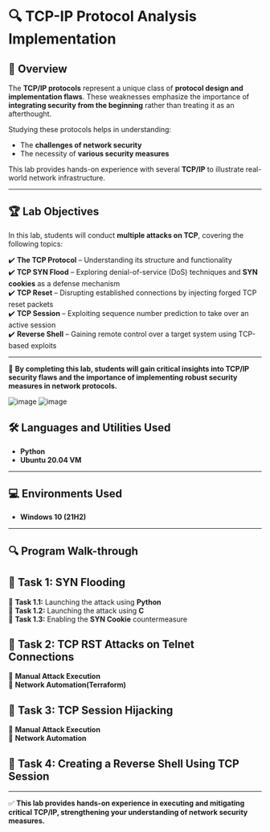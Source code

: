 # 🔍 TCP-IP Protocol Analysis Implementation  

## 📌 Overview  
The **TCP/IP protocols** represent a unique class of **protocol design and implementation flaws**. These weaknesses emphasize the importance of **integrating security from the beginning** rather than treating it as an afterthought.  

Studying these protocols helps in understanding:  
- The **challenges of network security**  
- The necessity of **various security measures**  

This lab provides hands-on experience with several **TCP/IP** to illustrate real-world network infrastructure.  

---

## 🏆 Lab Objectives  
In this lab, students will conduct **multiple attacks on TCP**, covering the following topics:  

✔️ **The TCP Protocol** – Understanding its structure and functionality  
✔️ **TCP SYN Flood** – Exploring denial-of-service (DoS) techniques and **SYN cookies** as a defense mechanism  
✔️ **TCP Reset** – Disrupting established connections by injecting forged TCP reset packets  
✔️ **TCP Session** – Exploiting sequence number prediction to take over an active session  
✔️ **Reverse Shell** – Gaining remote control over a target system using TCP-based exploits  


---

🚀 **By completing this lab, students will gain critical insights into TCP/IP security flaws and the importance of implementing robust security measures in network protocols.**  


![image](https://github.com/user-attachments/assets/02fc8ae7-05e9-4627-a0c2-b636bd0efe2b)   ![image](https://github.com/user-attachments/assets/99277ba8-5171-4955-8867-6935e4187dc2)


## 🛠️ Languages and Utilities Used  
- **Python**  
- **Ubuntu 20.04 VM**  

---

## 💻 Environments Used  
- **Windows 10 (21H2)**  

---

## 🔍 Program Walk-through  

## 🚀 Task 1: SYN Flooding 
🔹 **Task 1.1:** Launching the attack using **Python**  
🔹 **Task 1.2:** Launching the attack using **C**  
🔹 **Task 1.3:** Enabling the **SYN Cookie** countermeasure  

## 🚀 Task 2: TCP RST Attacks on Telnet Connections  
🔹 **Manual Attack Execution**  
🔹 **Network Automation(Terraform)**  

## 🚀 Task 3: TCP Session Hijacking  
🔹 **Manual Attack Execution**  
🔹 **Network Automation**  

## 🚀 Task 4: Creating a Reverse Shell Using TCP Session 

---

✅ **This lab provides hands-on experience in executing and mitigating critical TCP/IP, strengthening your understanding of network security measures.**  

